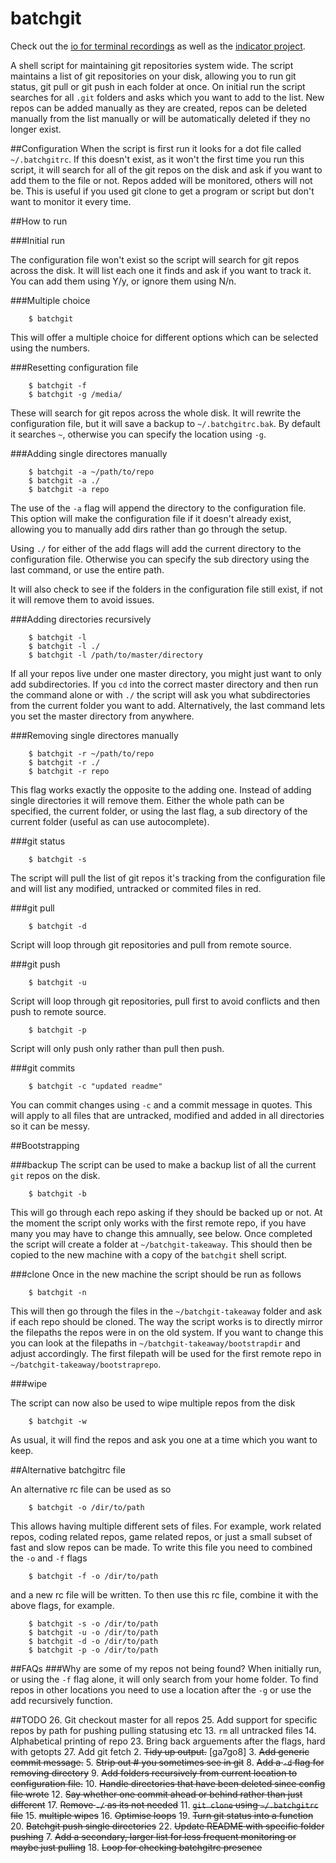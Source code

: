 batchgit
========

Check out the [io for terminal recordings](http://maxhebditch.github.io/batchgit/) as well as the [indicator project](https://github.com/ga7g08/GitCheck).

A shell script for maintaining git repositories system wide. The script maintains a list of git repositories on your disk, allowing you to run git status, git pull or git push in each folder at once. On initial run the script searches for all `.git` folders and asks which you want to add to the list. New repos can be added manually as they are created, repos can be deleted manually from the list manually or will be automatically deleted if they no longer exist.

##Configuration
When the script is first run it looks for a dot file called `~/.batchgitrc`. If this doesn't exist, as it won't the first time you run this script, it will search for all of the git repos on the disk and ask if you want to add them to the file or not. Repos added will be monitored, others will not be. This is useful if you used git clone to get a program or script but don't want to monitor it every time.

##How to run

###Initial run

The configuration file won't exist so the script will search for git repos across the disk. It will list each one it finds and ask if you want to track it. You can add them using Y/y, or ignore them using N/n.

###Multiple choice

        $ batchgit

This will offer a multiple choice for different options which can be selected using the numbers.

###Resetting configuration file

        $ batchgit -f
        $ batchgit -g /media/

These will search for git repos across the whole disk. It will rewrite the configuration file, but it will save a backup to `~/.batchgitrc.bak`. By default it searches `~`, otherwise you can specify the location using `-g`.

###Adding single directores manually

        $ batchgit -a ~/path/to/repo
        $ batchgit -a ./
        $ batchgit -a repo 

The use of the `-a` flag will append the directory to the configuration file. This option will make the configuration file if it doesn't already exist, allowing you to manually add dirs rather than go through the setup. 

Using `./` for either of the add flags will add the current directory to the configuration file. Otherwise you can specify the sub directory using the last command, or use the entire path.

It will also check to see if the folders in the configuration file still exist, if not it will remove them to avoid issues. 

###Adding directories recursively

        $ batchgit -l
        $ batchgit -l ./
        $ batchgit -l /path/to/master/directory

If all your repos live under one master directory, you might just want to only add subdirectories. If you `cd` into the correct master directory and then run the command alone or with `./` the script will ask you what subdirectories from the current folder you want to add. Alternatively, the last command lets you set the master directory from anywhere.

###Removing single directores manually

        $ batchgit -r ~/path/to/repo
        $ batchgit -r ./
        $ batchgit -r repo

This flag works exactly the opposite to the adding one. Instead of adding single directories it will remove them. Either the whole path can be specified, the current folder, or using the last flag, a sub directory of the current folder (useful as can use autocomplete).

###git status

        $ batchgit -s

The script will pull the list of git repos it's tracking from the configuration file and will list any modified, untracked or commited files in red.

###git pull

        $ batchgit -d

Script will loop through git repositories and pull from remote source.

###git push

        $ batchgit -u

Script will loop through git repositories, pull first to avoid conflicts and then push to remote source.

        $ batchgit -p

Script will only push only rather than pull then push.

###git commits

        $ batchgit -c "updated readme"

You can commit changes using `-c` and a commit message in quotes. This will apply to all files that are untracked, modified and added in all directories so it can be messy.

##Bootstrapping

###backup
The script can be used to make a backup list of all the current `git` repos on the disk. 

        $ batchgit -b

This will go through each repo asking if they should be backed up or not. At the moment the script only works with the first remote repo, if you have many you may have to change this amnually, see below. Once completed the script will create a folder at `~/batchgit-takeaway`. This should then be copied to the new machine with a copy of the `batchgit` shell script. 

###clone
Once in the new machine the script should be run as follows

        $ batchgit -n

This will then go through the files in the `~/batchgit-takeaway` folder and ask if each repo should be cloned. The way the script works is to directly mirror the filepaths the repos were in on the old system. If you want to change this you can look at the filepaths in `~/batchgit-takeaway/bootstrapdir` and adjust accordingly. The first filepath will be used for the first remote repo in `~/batchgit-takeaway/bootstraprepo`.

###wipe

The script can now also be used to wipe multiple repos from the disk

        $ batchgit -w

As usual, it will find the repos and ask you one at a time which you want to keep.

##Alternative batchgitrc file

An alternative rc file can be used as so

        $ batchgit -o /dir/to/path

This allows having multiple different sets of files. For example, work related repos, coding related repos, game related repos, or just a small subset of fast and slow repos can be made.
To write this file you need to combined the `-o` and `-f` flags

        $ batchgit -f -o /dir/to/path

and a new rc file will be written. To then use this rc file, combine it with the above flags, for example.

        $ batchgit -s -o /dir/to/path
        $ batchgit -u -o /dir/to/path
        $ batchgit -d -o /dir/to/path
        $ batchgit -p -o /dir/to/path

##FAQs
###Why are some of my repos not being found?
When initially run, or using the `-f` flag alone, it will only search from your home folder. To find repos in other locations you need to use a location after the `-g` or use the add recursively function. 

##TODO
26. Git checkout master for all repos
25. Add support for specific repos by path for pushing pulling statusing etc
13. `rm` all untracked files
14. Alphabetical printing of repo
23. Bring back arguements after the flags, hard with getopts
27. Add git fetch
2. ~~Tidy up output.~~ [ga7go8]
3. ~~Add generic commit message.~~
5. ~~Strip out # you sometimes see in git~~
8. ~~Add a `-d` flag for removing directory~~
9. ~~Add folders recursively from current location to configuration file.~~
10. ~~Handle directories that have been deleted since config file wrote~~
12. ~~Say whether one commit ahead or behind rather than just different~~
17. ~~Remove `./` as its not needed~~
11. ~~`git clone` using `~/.batchgitrc` file~~
15. ~~multiple wipes~~
16. ~~Optimise loops~~
19. ~~Turn git status into a function~~
20. ~~Batchgit push single directories~~
22. ~~Update README with specific folder pushing~~
7. ~~Add a secondary, larger list for less frequent monitoring or maybe just pulling~~
18. ~~Loop for checking batchgitrc presence~~
